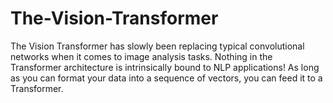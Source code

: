 # The-Vision-Transformer
The Vision Transformer has slowly been replacing typical convolutional networks when it comes to image analysis tasks.  Nothing in the Transformer architecture is intrinsically bound to NLP applications! As long as you can format your data into a sequence of vectors, you can feed it to a Transformer. 
